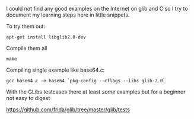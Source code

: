 I could not find any good examples on the Internet
on glib and C so I try to document my learning steps
here in little snippets.

To try them out:

```
apt-get install libglib2.0-dev
```

Compile them all

```
make
```

Compiling single example like base64.c:

```
gcc base64.c -o base64 `pkg-config --cflags --libs glib-2.0`
```

With the GLibs testcases there at least *some* examples but for a beginner not easy to digest

https://github.com/frida/glib/tree/master/glib/tests
